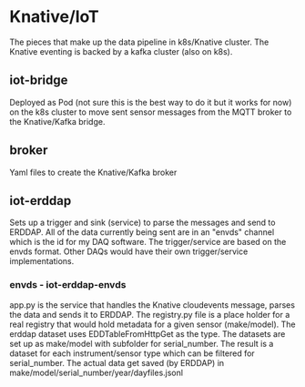# Knative/IoT
The pieces that make up the data pipeline in k8s/Knative cluster. The Knative eventing is backed by a kafka cluster (also on k8s). 

## iot-bridge
Deployed as Pod (not sure this is the best way to do it but it works for now) on the k8s cluster to move sent sensor messages from the MQTT broker to the Knative/Kafka bridge. 

## broker
Yaml files to create the Knative/Kafka broker

## iot-erddap
Sets up a trigger and sink (service) to parse the messages and send to ERDDAP. All of the data currently being sent are in an "envds" channel which is the id for my DAQ software. The trigger/service are based on the envds format. Other DAQs would have their own trigger/service implementations.

### envds - iot-erddap-envds
app.py is the service that handles the Knative cloudevents message, parses the data and sends it to ERDDAP. The registry.py file is a place holder for a real registry that would hold metadata for a given sensor (make/model). The erddap dataset uses EDDTableFromHttpGet as the type. The datasets are set up as make/model with subfolder for serial_number. The result is a dataset for each instrument/sensor type which can be filtered for serial_number. The actual data get saved (by ERDDAP) in make/model/serial_number/year/dayfiles.jsonl